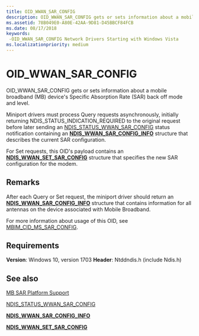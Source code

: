 ```yaml
---
title: OID_WWAN_SAR_CONFIG
description: OID_WWAN_SAR_CONFIG gets or sets information about a mobile broadband (MB) device's Specific Absorption Rate (SAR) back off mode and level.
ms.assetid: 78B049E0-A80E-42AA-9D81-D45BBCF84FCB
ms.date: 08/17/2018
keywords: 
 -OID_WWAN_SAR_CONFIG Network Drivers Starting with Windows Vista
ms.localizationpriority: medium
---
```


# OID_WWAN_SAR_CONFIG

OID_WWAN_SAR_CONFIG gets or sets information about a mobile broadband (MB) device's Specific Absorption Rate (SAR) back off mode and level. 

Miniport drivers must process Query requests asynchronously, initially returning NDIS_STATUS_INDICATION_REQUIRED to the original request before later sending an [NDIS_STATUS_WWAN_SAR_CONFIG](ndis-status-wwan-sar-config.md) status notification containing an [**NDIS_WWAN_SAR_CONFIG_INFO**](/windows-hardware/drivers/ddi/ndiswwan/ns-ndiswwan-_ndis_wwan_sar_config_info) structure that describes the current SAR configuration.

For Set requests, this OID's payload contains an [**NDIS_WWAN_SET_SAR_CONFIG**](/windows-hardware/drivers/ddi/ndiswwan/ns-ndiswwan-_ndis_wwan_set_sar_config) structure that specifies the new SAR configuration for the modem.

## Remarks

After each Query or Set request, the miniport driver should return an [**NDIS_WWAN_SAR_CONFIG_INFO**](/windows-hardware/drivers/ddi/ndiswwan/ns-ndiswwan-_ndis_wwan_sar_config_info) structure that contains information for all antennas on the device associated with Mobile Broadband.

For more information about usage of this OID, see [MBIM_CID_MS_SAR_CONFIG](./mb-sar-platform-support.md#mbimcidmssarconfig).

## Requirements

**Version**: Windows 10, version 1703
**Header**: Ntddndis.h (include Ndis.h)

## See also

[MB SAR Platform Support](./mb-sar-platform-support.md)

[NDIS_STATUS_WWAN_SAR_CONFIG](ndis-status-wwan-sar-config.md)

[**NDIS_WWAN_SAR_CONFIG_INFO**](/windows-hardware/drivers/ddi/ndiswwan/ns-ndiswwan-_ndis_wwan_sar_config_info)

[**NDIS_WWAN_SET_SAR_CONFIG**](/windows-hardware/drivers/ddi/ndiswwan/ns-ndiswwan-_ndis_wwan_set_sar_config)